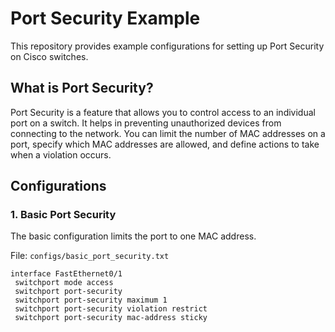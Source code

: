 # Port Security Example

This repository provides example configurations for setting up Port Security on Cisco switches.

## What is Port Security?

Port Security is a feature that allows you to control access to an individual port on a switch. It helps in preventing unauthorized devices from connecting to the network. You can limit the number of MAC addresses on a port, specify which MAC addresses are allowed, and define actions to take when a violation occurs.

## Configurations

### 1. Basic Port Security

The basic configuration limits the port to one MAC address.

File: `configs/basic_port_security.txt`

```plaintext
interface FastEthernet0/1
 switchport mode access
 switchport port-security
 switchport port-security maximum 1
 switchport port-security violation restrict
 switchport port-security mac-address sticky
